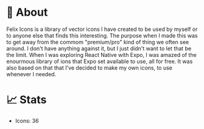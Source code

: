 # :closed_book: About

Felix Icons is a library of vector icons I have created to be used by myself or to anyone else that finds this interesting. The purpose when I made this was to get away from the commom "premium/pro" kind of thing we often see around. I don't have anything against it, but I just didn't want to let that be the limit. When I was exploring React Native with Expo, I was amazed of the enourmous library of ions that Expo set available to use, all for free. It was also based on that that I've decided to make my own icons, to use whenever I needed.

# 📈 Stats
- Icons: 36
